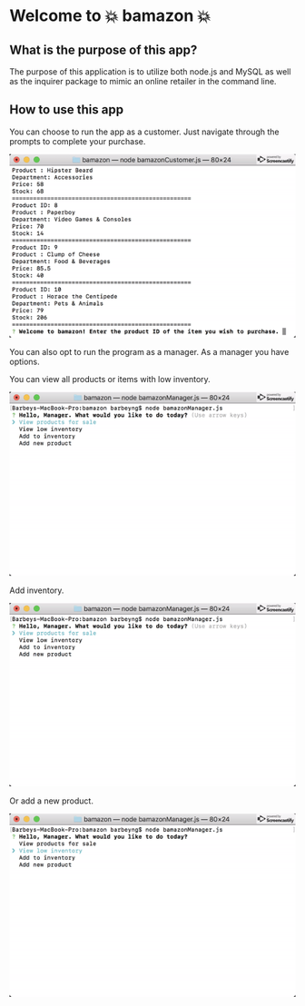 # Welcome to :boom: bamazon :boom:

## What is the purpose of this app?
The purpose of this application is to utilize both node.js and MySQL as well as the inquirer package to mimic an online retailer in the command line.

## How to use this app
You can choose to run the app as a customer. Just navigate through the prompts to complete your purchase.


![Customer Menu](images/customer.gif)

You can also opt to run the program as a manager. As a manager you have options.

You can view all products or items with low inventory.

![Manager View](images/manager1.gif)

Add inventory.

![Manager View](images/manager2.gif)

Or add a new product.

![Manager View](images/manager3.gif)